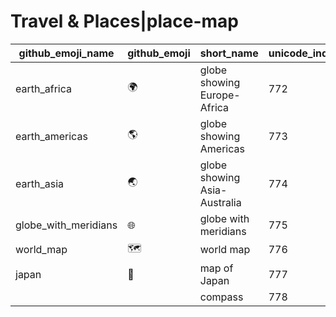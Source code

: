 # Travel & Places|place-map

|github_emoji_name|github_emoji|short_name|unicode_index|
|---|---|---|---|
|earth_africa|:earth_africa:|globe showing Europe-Africa|772|
|earth_americas|:earth_americas:|globe showing Americas|773|
|earth_asia|:earth_asia:|globe showing Asia-Australia|774|
|globe_with_meridians|:globe_with_meridians:|globe with meridians|775|
|world_map|:world_map:|world map|776|
|japan|:japan:|map of Japan|777|
|||compass|778|
